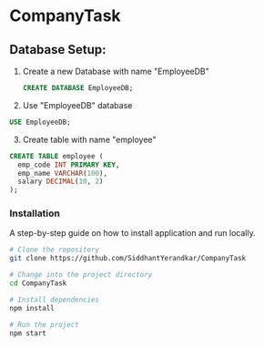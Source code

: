 # CompanyTask

## Database Setup:

1. Create a new Database with name "EmployeeDB"
    ```sql
    CREATE DATABASE EmployeeDB;
    ```
2. Use "EmployeeDB" database

```sql
USE EmployeeDB;
```
3. Create table with name "employee"

```sql
CREATE TABLE employee (
  emp_code INT PRIMARY KEY,
  emp_name VARCHAR(100),    
  salary DECIMAL(10, 2)
);
```


### Installation

A step-by-step guide on how to install application and run locally.

```bash
# Clone the repository
git clone https://github.com/SiddhantYerandkar/CompanyTask

# Change into the project directory
cd CompanyTask

# Install dependencies
npm install

# Run the project
npm start